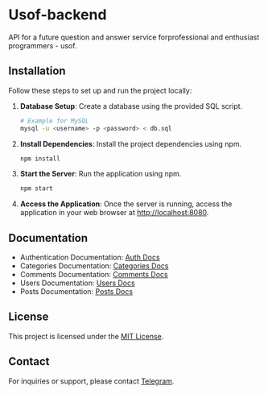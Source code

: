 # Usof-backend

API for a future question and answer service forprofessional and enthusiast programmers - usof.
## Installation

Follow these steps to set up and run the project locally:

1. **Database Setup**: Create a database using the provided SQL script.
    ```bash
    # Example for MySQL
    mysql -u <username> -p <password> < db.sql
    ```

2. **Install Dependencies**: Install the project dependencies using npm.
    ```bash
    npm install
    ```

3. **Start the Server**: Run the application using npm.
    ```bash
    npm start
    ```

4. **Access the Application**: Once the server is running, access the application in your web browser at [http://localhost:8080](http://localhost:8080).

## Documentation

- Authentication Documentation: [Auth Docs](./docs/Auth.md)
- Categories Documentation: [Categories Docs](./docs/Categories.md)
- Comments Documentation: [Comments Docs](./docs/Comments.md)
- Users Documentation: [Users Docs](./docs/Users.md)
- Posts Documentation: [Posts Docs](./docs/Posts.md)

## License

This project is licensed under the [MIT License](LICENSE).

## Contact

For inquiries or support, please contact [Telegram](https://t.me/Raddzor).
